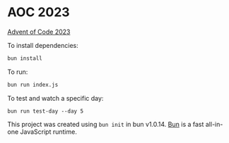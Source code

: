 # AOC 2023

[Advent of Code 2023](https://adventofcode.com/2023/)

To install dependencies:

```bash
bun install
```

To run:

```bash
bun run index.js
```

To test and watch a specific day:
```
bun run test-day --day 5
```

This project was created using `bun init` in bun v1.0.14. [Bun](https://bun.sh) is a fast all-in-one JavaScript runtime.
